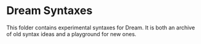 # Dream Syntaxes

This folder contains experimental syntaxes for Dream. It is both an archive of old syntax ideas
and a playground for new ones.
